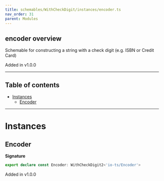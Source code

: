 ```yaml
---
title: schemables/WithCheckDigit/instances/encoder.ts
nav_order: 31
parent: Modules
---
```


## encoder overview

Schemable for constructing a string with a check digit (e.g. ISBN or Credit Card)

Added in v1.0.0

---

<h2 class="text-delta">Table of contents</h2>

- [Instances](#instances)
  - [Encoder](#encoder)

---

# Instances

## Encoder

**Signature**

```ts
export declare const Encoder: WithCheckDigit2<'io-ts/Encoder'>
```

Added in v1.0.0
